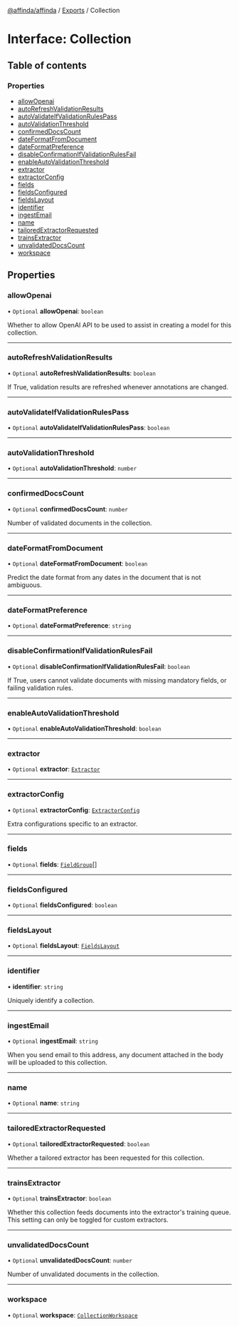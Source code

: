 [@affinda/affinda](../README.md) / [Exports](../modules.md) / Collection

# Interface: Collection

## Table of contents

### Properties

- [allowOpenai](Collection.md#allowopenai)
- [autoRefreshValidationResults](Collection.md#autorefreshvalidationresults)
- [autoValidateIfValidationRulesPass](Collection.md#autovalidateifvalidationrulespass)
- [autoValidationThreshold](Collection.md#autovalidationthreshold)
- [confirmedDocsCount](Collection.md#confirmeddocscount)
- [dateFormatFromDocument](Collection.md#dateformatfromdocument)
- [dateFormatPreference](Collection.md#dateformatpreference)
- [disableConfirmationIfValidationRulesFail](Collection.md#disableconfirmationifvalidationrulesfail)
- [enableAutoValidationThreshold](Collection.md#enableautovalidationthreshold)
- [extractor](Collection.md#extractor)
- [extractorConfig](Collection.md#extractorconfig)
- [fields](Collection.md#fields)
- [fieldsConfigured](Collection.md#fieldsconfigured)
- [fieldsLayout](Collection.md#fieldslayout)
- [identifier](Collection.md#identifier)
- [ingestEmail](Collection.md#ingestemail)
- [name](Collection.md#name)
- [tailoredExtractorRequested](Collection.md#tailoredextractorrequested)
- [trainsExtractor](Collection.md#trainsextractor)
- [unvalidatedDocsCount](Collection.md#unvalidateddocscount)
- [workspace](Collection.md#workspace)

## Properties

### allowOpenai

• `Optional` **allowOpenai**: `boolean`

Whether to allow OpenAI API to be used to assist in creating a model for this collection.

___

### autoRefreshValidationResults

• `Optional` **autoRefreshValidationResults**: `boolean`

If True, validation results are refreshed whenever annotations are changed.

___

### autoValidateIfValidationRulesPass

• `Optional` **autoValidateIfValidationRulesPass**: `boolean`

___

### autoValidationThreshold

• `Optional` **autoValidationThreshold**: `number`

___

### confirmedDocsCount

• `Optional` **confirmedDocsCount**: `number`

Number of validated documents in the collection.

___

### dateFormatFromDocument

• `Optional` **dateFormatFromDocument**: `boolean`

Predict the date format from any dates in the document that is not ambiguous.

___

### dateFormatPreference

• `Optional` **dateFormatPreference**: `string`

___

### disableConfirmationIfValidationRulesFail

• `Optional` **disableConfirmationIfValidationRulesFail**: `boolean`

If True, users cannot validate documents with missing mandatory fields, or failing validation rules.

___

### enableAutoValidationThreshold

• `Optional` **enableAutoValidationThreshold**: `boolean`

___

### extractor

• `Optional` **extractor**: [`Extractor`](Extractor.md)

___

### extractorConfig

• `Optional` **extractorConfig**: [`ExtractorConfig`](ExtractorConfig.md)

Extra configurations specific to an extractor.

___

### fields

• `Optional` **fields**: [`FieldGroup`](FieldGroup.md)[]

___

### fieldsConfigured

• `Optional` **fieldsConfigured**: `boolean`

___

### fieldsLayout

• `Optional` **fieldsLayout**: [`FieldsLayout`](FieldsLayout.md)

___

### identifier

• **identifier**: `string`

Uniquely identify a collection.

___

### ingestEmail

• `Optional` **ingestEmail**: `string`

When you send email to this address, any document attached in the body will be uploaded to this collection.

___

### name

• `Optional` **name**: `string`

___

### tailoredExtractorRequested

• `Optional` **tailoredExtractorRequested**: `boolean`

Whether a tailored extractor has been requested for this collection.

___

### trainsExtractor

• `Optional` **trainsExtractor**: `boolean`

Whether this collection feeds documents into the extractor's training queue. This setting can only be toggled for custom extractors.

___

### unvalidatedDocsCount

• `Optional` **unvalidatedDocsCount**: `number`

Number of unvalidated documents in the collection.

___

### workspace

• `Optional` **workspace**: [`CollectionWorkspace`](CollectionWorkspace.md)
